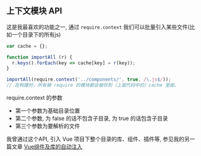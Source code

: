 <a name="b9f1abde"></a>
## 上下文模块 API
这是我最喜欢的功能之一, 通过 `require.context` 我们可以批量引入某些文件(比如一个目录下的所有js)
```javascript
var cache = {};

function importAll (r) {
  r.keys().forEach(key => cache[key] = r(key));
}

importAll(require.context('../components/', true, /\.js$/));
// 在构建时，所有被 require 的模块都会被存到（上面代码中的）cache 里面。
```

require.context 的参数

- 第一个参数为基础目录位置
- 第二个参数, 为 false 的话不包含子目录, 为 true 的话包含子目录
- 第三个参数为要解析的文件

我曾通过这个API, 引入 Vue 项目下整个目录的库、组件、插件等, 参见我的另一篇文章 [Vue组件及库的自动注入](/books/vue/injection.html)


